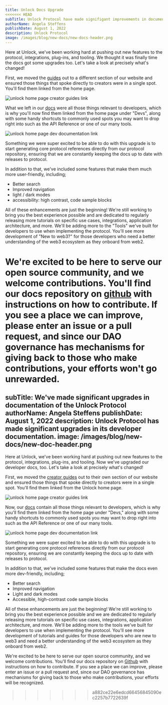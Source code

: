 ```yaml
---
title: Unlock Docs Upgrade
<<<<<<< HEAD
subTitle: Unlock Protocol have made signifigant improvements in documenation of the protocol.
authorName: Angela Steffens
publishDate: August 1, 2022
description: Unlock Protocol
image: /images/blog/new-docs/new-docs-header.png
---
```

Here at Unlock, we've been working hard at pushing out new features to the protocol, integrations, plug-ins, and tooling. We thought it was finally time the docs got some upgrades too. Let's take a look at precisely what's changed!

First, we moved the [guides](https://unlock-protocol.com/guides/) out to a different section of our website and ensured those things that spoke directly to creators were in a single spot. You'll find them linked from the home page.

![unlock home page creator guides link](/images/blog/new-docs/link-to-guides.png)

What we left in our [docs](https://docs.unlock-protocol.com/) were all those things relevant to developers, which is why you'll now find them linked from the home page under "Devs", along with some handy shortcuts to commonly used spots you may want to drop right into such as the API Reference or one of our many tools.

![unlock home page dev documentation link](/images/blog/new-docs/link-to-documentation.png)

Something we were super excited to be able to do with this upgrade is to start generating core protocol references directly from our protocol repository, ensuring that we are constantly keeping the docs up to date with releases to protocol.

In addition to that, we've included some features that make them much more user-friendly, including;

- Better search
- Improved navigation
- light / dark modes
- accessibility: high contrast, code sample blocks

All of these enhancements are just the beginning! We're still working to bring you the best experience possible and are dedicated to regularly releasing more tutorials on specific use cases, integrations, application architecture, and more. We'll be adding more to the "Tools" we've built for developers to use when implementing the protocol. You'll see more development of "New to web3?" for those developers who need a better understanding of the web3 ecosystem as they onboard from web2.

We're excited to be here to serve our open source community, and we welcome contributions. You'll find our docs repository on [github](https://github.com/unlock-protocol/docs) with instructions on how to contribute. If you see a place we can improve, please enter an issue or a pull request, and since our DAO governance has mechanisms for giving back to those who make contributions, your efforts won't go unrewarded.  
=======
subTitle: We've made significant upgrades in documentation of the Unlock Protocol
authorName: Angela Steffens
publishDate: August 1, 2022
description: Unlock Protocol has made significant upgrades in its developer documentation.
image: /images/blog/new-docs/new-doc-header.png
---
Here at Unlock, we've been working hard at pushing out new features to the protocol, integrations, plug-ins, and tooling. Now we've upgraded our developer docs, too. Let's take a look at precisely what's changed!

First, we moved the [creator guides](https://unlock-protocol.com/guides/) out to their own section of our website and ensured those things that spoke directly to creators were in a single spot. You'll find them linked from the Unlock home page.

![unlock home page creator guides link](/images/blog/new-docs/link-to-guides.png)

Now, our [docs](https://docs.unlock-protocol.com/) contain all those things relevant to developers, which is why you'll find them linked from the home page under "Devs," along with some handy shortcuts to commonly used spots you may want to drop right into such as the API Reference or one of our many tools.

![unlock home page dev documentation link](/images/blog/new-docs/link-to-documentation.png)

Something we were super excited to be able to do with this upgrade is to start generating core protocol references directly from our protocol repository, ensuring we are constantly keeping the docs up to date with releases to protocol.

In addition to that, we've included some features that make the docs even more dev-friendly, including;

- Better search
- Improved navigation
- Light and dark modes
- Accessible, high-contrast code sample blocks

All of these enhancements are just the beginning! We're still working to bring you the best experience possible and we are dedicated to regularly releasing more tutorials on specific use cases, integrations, application architecture, and more. We'll be adding more to the tools we've built for developers to use when implementing the protocol. You'll see more development of tutorials and guides for those developers who are new to web3 and need a better understanding of the web3 ecosystem as they onboard from web2.

We're excited to be here to serve our open source community, and we welcome contributions. You'll find our docs repository on [Github](https://github.com/unlock-protocol/docs) with instructions on how to contribute. If you see a place we can improve, please enter an issue or a pull request and, since our DAO governance has mechanisms for giving back to those who make contributions, your efforts will be recognized.  
>>>>>>> a882ce22e6edcd66456845090ec2257b7722639f
